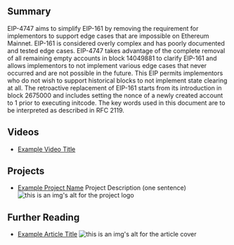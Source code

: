 ## Summary

EIP-4747 aims to simplify EIP-161 by removing the requirement for implementors to support edge cases that are impossible on Ethereum Mainnet. EIP-161 is considered overly complex and has poorly documented and tested edge cases. EIP-4747 takes advantage of the complete removal of all remaining empty accounts in block 14049881 to clarify EIP-161 and allows implementors to not implement various edge cases that never occurred and are not possible in the future. This EIP permits implementors who do not wish to support historical blocks to not implement state clearing at all. The retroactive replacement of EIP-161 starts from its introduction in block 2675000 and includes setting the nonce of a newly created account to 1 prior to executing initcode. The key words used in this document are to be interpreted as described in RFC 2119.

## Videos

- [Example Video Title](https://www.youtube.com/watch?v=TDGq4aeevgY)

## Projects

- [Example Project Name](https://xxxx.xxx/xxxxx) Project Description (one sentence) ![this is an img's alt for the project logo](https://xxxx.xxx/project-logo.xxx)

## Further Reading

- [Example Article Title](https://xxxx.xxx/xxxxx) ![this is an img's alt for the article cover](https://xxxx.xxx/article-cover.xxx)

